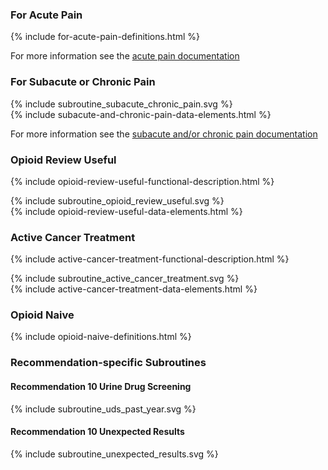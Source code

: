 ### For Acute Pain

{% include for-acute-pain-definitions.html %}

For more information see the <a href="acute-pain.html">acute pain documentation</a>

### For Subacute or Chronic Pain

<div>{% include subroutine_subacute_chronic_pain.svg %}</div>
{% include subacute-and-chronic-pain-data-elements.html %}

For more information see the <a href="chronic-pain.html">subacute and/or chronic pain documentation</a>

### Opioid Review Useful

{% include opioid-review-useful-functional-description.html %}
<div>{% include subroutine_opioid_review_useful.svg %}</div>
{% include opioid-review-useful-data-elements.html %}

### Active Cancer Treatment

{% include active-cancer-treatment-functional-description.html %}
<div>{% include subroutine_active_cancer_treatment.svg %}</div>
{% include active-cancer-treatment-data-elements.html %}

### Opioid Naive

{% include opioid-naive-definitions.html %}

### Recommendation-specific Subroutines

#### Recommendation 10 Urine Drug Screening

<div>{% include subroutine_uds_past_year.svg %}</div>

#### Recommendation 10 Unexpected Results

<div>{% include subroutine_unexpected_results.svg %}</div>